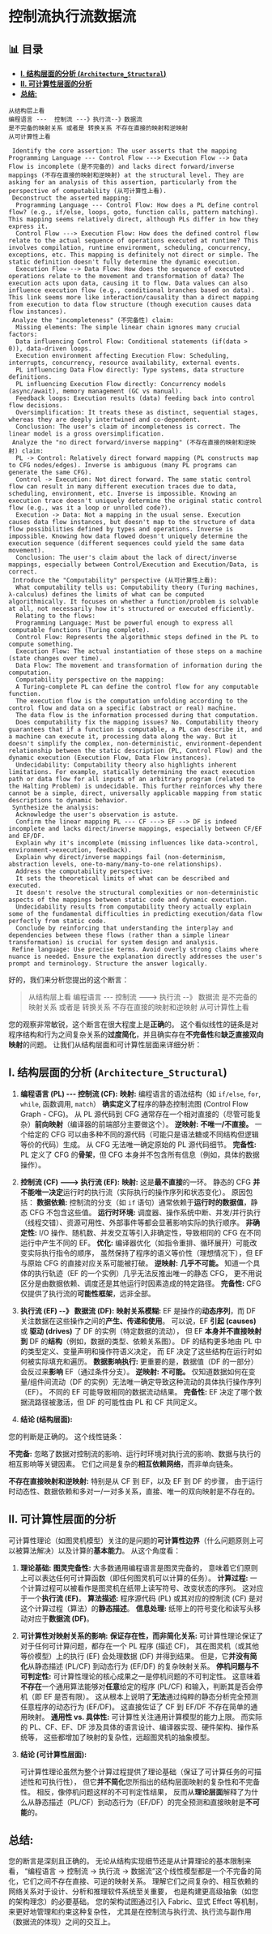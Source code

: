 ﻿# 控制流执行流数据流


## 📊 目录

- [**I. 结构层面的分析 (`Architecture_Structural`)**](#i-结构层面的分析-architecture_structural)
- [**II. 可计算性层面的分析**](#ii-可计算性层面的分析)
- [**总结:**](#总结)


```text
从结构层上看 
编程语言 ---  控制流 ---》执行流--》数据流
是不完备的映射关系 或者是 转换关系 不存在直接的映射和逆映射
从可计算性上看

 Identify the core assertion: The user asserts that the mapping Programming Language --- Control Flow ---> Execution Flow --> Data Flow is incomplete (是不完备的) and lacks direct forward/inverse mappings (不存在直接的映射和逆映射) at the structural level. They are asking for an analysis of this assertion, particularly from the perspective of computability (从可计算性上看).
 Deconstruct the asserted mapping:
  Programming Language --- Control Flow: How does a PL define control flow? (e.g., if/else, loops, goto, function calls, pattern matching). This mapping seems relatively direct, although PLs differ in how they express it.
  Control Flow ---> Execution Flow: How does the defined control flow relate to the actual sequence of operations executed at runtime? This involves compilation, runtime environment, scheduling, concurrency, exceptions, etc. This mapping is definitely not direct or simple. The static definition doesn't fully determine the dynamic execution.
  Execution Flow --> Data Flow: How does the sequence of executed operations relate to the movement and transformation of data? The execution acts upon data, causing it to flow. Data values can also influence execution flow (e.g., conditional branches based on data). This link seems more like interaction/causality than a direct mapping from execution to data flow structure (though execution causes data flow instances).
 Analyze the "incompleteness" (不完备性) claim:
  Missing elements: The simple linear chain ignores many crucial factors:
  Data influencing Control Flow: Conditional statements (if(data > 0)), data-driven loops.
  Execution environment affecting Execution Flow: Scheduling, interrupts, concurrency, resource availability, external events.
  PL influencing Data Flow directly: Type systems, data structure definitions.
  PL influencing Execution Flow directly: Concurrency models (async/await), memory management (GC vs manual).
  Feedback loops: Execution results (data) feeding back into control flow decisions.
  Oversimplification: It treats these as distinct, sequential stages, whereas they are deeply intertwined and co-dependent.
  Conclusion: The user's claim of incompleteness is correct. The linear model is a gross oversimplification.
 Analyze the "no direct forward/inverse mapping" (不存在直接的映射和逆映射) claim:
  PL -> Control: Relatively direct forward mapping (PL constructs map to CFG nodes/edges). Inverse is ambiguous (many PL programs can generate the same CFG).
  Control -> Execution: Not direct forward. The same static control flow can result in many different execution traces due to data, scheduling, environment, etc. Inverse is impossible. Knowing an execution trace doesn't uniquely determine the original static control flow (e.g., was it a loop or unrolled code?).
  Execution -> Data: Not a mapping in the usual sense. Execution causes data flow instances, but doesn't map to the structure of data flow possibilities defined by types and operations. Inverse is impossible. Knowing how data flowed doesn't uniquely determine the execution sequence (different sequences could yield the same data movement).
  Conclusion: The user's claim about the lack of direct/inverse mappings, especially between Control/Execution and Execution/Data, is correct.
 Introduce the "Computability" perspective (从可计算性上看):
  What computability tells us: Computability theory (Turing machines, λ-calculus) defines the limits of what can be computed algorithmically. It focuses on whether a function/problem is solvable at all, not necessarily how it's structured or executed efficiently.
  Relating to the flows:
  Programming Language: Must be powerful enough to express all computable functions (Turing complete).
  Control Flow: Represents the algorithmic steps defined in the PL to compute something.
  Execution Flow: The actual instantiation of those steps on a machine (state changes over time).
  Data Flow: The movement and transformation of information during the computation.
  Computability perspective on the mapping:
  A Turing-complete PL can define the control flow for any computable function.
  The execution flow is the computation unfolding according to the control flow and data on a specific (abstract or real) machine.
  The data flow is the information processed during that computation.
  Does computability fix the mapping issues? No. Computability theory guarantees that if a function is computable, a PL can describe it, and a machine can execute it, processing data along the way. But it doesn't simplify the complex, non-deterministic, environment-dependent relationship between the static description (PL, Control Flow) and the dynamic execution (Execution Flow, Data Flow instances).
  Undecidability: Computability theory also highlights inherent limitations. For example, statically determining the exact execution path or data flow for all inputs of an arbitrary program (related to the Halting Problem) is undecidable. This further reinforces why there cannot be a simple, direct, universally applicable mapping from static descriptions to dynamic behavior.
 Synthesize the analysis:
  Acknowledge the user's observation is astute.
  Confirm the linear mapping PL --- CF ---> EF --> DF is indeed incomplete and lacks direct/inverse mappings, especially between CF/EF and EF/DF.
  Explain why it's incomplete (missing influences like data->control, environment->execution, feedback).
  Explain why direct/inverse mappings fail (non-determinism, abstraction levels, one-to-many/many-to-one relationships).
  Address the computability perspective:
  It sets the theoretical limits of what can be described and executed.
  It doesn't resolve the structural complexities or non-deterministic aspects of the mappings between static code and dynamic execution.
  Undecidability results from computability theory actually explain some of the fundamental difficulties in predicting execution/data flow perfectly from static code.
  Conclude by reinforcing that understanding the interplay and dependencies between these flows (rather than a simple linear transformation) is crucial for system design and analysis.
 Refine language: Use precise terms. Avoid overly strong claims where nuance is needed. Ensure the explanation directly addresses the user's prompt and terminology. Structure the answer logically.
```

好的，我们来分析您提出的这个断言：

> 从结构层上看
> 编程语言 --- 控制流 ---> 执行流 --》 数据流
> 是不完备的映射关系 或者是 转换关系 不存在直接的映射和逆映射
> 从可计算性上看

您的观察非常敏锐，这个断言在很大程度上是**正确**的。
这个看似线性的链条是对程序结构和行为之间复杂关系的**过度简化**，并且确实存在**不完备性**和**缺乏直接双向映射**的问题。
让我们从结构层面和可计算性层面来详细分析：

## **I. 结构层面的分析 (`Architecture_Structural`)**

1. **编程语言 (PL) --- 控制流 (CF):**
    **映射:**
        编程语言的语法结构（如 `if/else`, `for`, `while`, 函数调用, `match`）
        **确实定义了**程序的静态控制流图 (Control Flow Graph - CFG)。
        从 PL 源代码到 CFG 通常存在一个相对直接的（尽管可能复杂）**前向映射**（编译器的前端部分主要做这个）。
    **逆映射:** **不唯一/不直接。**
        一个给定的 CFG 可以由多种不同的源代码（可能只是语法糖或不同结构但逻辑等价的代码）生成。
        从 CFG 无法唯一确定原始的 PL 源代码细节。
    **完备性:**
        PL 定义了 CFG 的**骨架**，但 CFG 本身并不包含所有信息（例如，具体的数据操作）。

2. **控制流 (CF) ---> 执行流 (EF):**
    **映射:**
        这是**最不直接**的一环。
        静态的 CFG **并不能唯一决定**运行时的执行流（实际执行的操作序列和状态变化）。
        原因包括：
            **数据依赖:**
            控制流的分支（如 `if` 语句）通常依赖于**运行时的数据值**，静态 CFG 不包含这些值。
            **运行时环境:**
            调度器、操作系统中断、并发/并行执行（线程交错）、资源可用性、外部事件等都会显著影响实际的执行顺序。
            **非确定性:**
            I/O 操作、随机数、并发交互等引入非确定性，导致相同的 CFG 在不同运行中产生不同的 EF。
            **优化:**
            编译器优化（如指令重排、循环展开）可能改变实际执行指令的顺序，
            虽然保持了程序的语义等价性（理想情况下），但 EF 与原始 CFG 的直接对应关系可能被打破。
    **逆映射:** **几乎不可能。**
        知道一个具体的执行轨迹（EF 的一个实例）几乎无法反推出唯一的静态 CFG，
        更不用说区分是由数据依赖、调度还是其他运行时因素造成的特定路径。
    **完备性:**
        CFG 仅提供了执行流的**可能性框架**，远非全部。

3. **执行流 (EF) --》 数据流 (DF):**
    **映射关系模糊:**
        EF 是操作的**动态序列**，而 DF 关注数据在这些操作之间的**产生、传递和使用**。
        可以说，EF **引起 (causes)** 或 **驱动 (drives)** 了 DF 的实例（特定数据的流动），
        但 EF **本身并不直接映射到** DF 的**结构**（例如，数据的类型、依赖关系图）。
        DF 的结构更多地由 PL 中的类型定义、变量声明和操作符语义决定，
        而 EF 决定了这些结构在运行时如何被实际填充和遍历。
    **数据影响执行:**
        更重要的是，数据值（DF 的一部分）会反过来**影响** EF（通过条件分支）。
    **逆映射:** **不可能。**
        仅知道数据如何在变量/组件间流动（DF 的实例）无法唯一确定导致这种流动的具体执行操作序列（EF）。
        不同的 EF 可能导致相同的数据流动结果。
    **完备性:**
        EF 决定了哪个数据流路径被激活，但 DF 的可能性由 PL 和 CF 共同定义。

4. **结论 (结构层面):**

您的判断是正确的。
这个线性链条：

**不完备:**
    忽略了数据对控制流的影响、运行时环境对执行流的影响、数据与执行的相互影响等关键因素。
    它们之间是复杂的**相互依赖网络**，而非单向链条。

**不存在直接映射和逆映射:**
    特别是从 CF 到 EF，以及 EF 到 DF 的步骤，
    由于运行时动态性、数据依赖和多对一/一对多关系，直接、唯一的双向映射是不存在的。

## **II. 可计算性层面的分析**

可计算性理论（如图灵机模型）关注的是问题的**可计算性边界**（什么问题原则上可以被算法解决）以及计算的**基本能力**。
从这个角度看：

1. **理论基础:**
    **图灵完备性:**
        大多数通用编程语言是图灵完备的，
        意味着它们原则上可以表达任何可计算函数（即任何图灵机可以计算的任务）。
    **计算过程:**
        一个计算过程可以被看作是图灵机在纸带上读写符号、改变状态的序列。
        这对应于一个**执行流 (EF)**。
    **算法描述:**
        程序源代码 (PL) 或其对应的控制流 (CF) 是对这个计算过程（算法）的**静态描述**。
    **信息处理:**
        纸带上的符号变化和读写头移动对应于**数据流 (DF)**。

2. **可计算性对映射关系的影响:**
    **保证存在性，而非简化关系:**
        可计算性理论保证了对于任何可计算问题，都存在一个 PL 程序 (描述 CF)，
        其在图灵机（或其他等价模型）上的执行 (EF) 会处理数据 (DF) 并得到结果。
        但是，它**并没有简化**从静态描述 (PL/CF) 到动态行为 (EF/DF) 的复杂映射关系。
    **停机问题与不可判定性:**
        可计算性理论的核心成果之一是停机问题的不可判定性。
        这意味着**不存在**一个通用算法能够对**任意**给定的程序 (PL/CF) 和输入，判断其是否会停机（即 EF 是否有限）。
        这从根本上说明了**无法**通过纯粹的静态分析完全预测任意程序的动态行为 (EF/DF)。
        这直接佐证了 CF 到 EF/DF 不存在简单的通用映射。
    **通用性 vs. 具体性:**
        可计算性关注通用计算模型的能力上限。
        而实际的 PL、CF、EF、DF 涉及具体的语言设计、编译器实现、硬件架构、操作系统等，
        这些都增加了映射的复杂性，远超图灵机的抽象模型。

3. **结论 (可计算性层面):**

    可计算性理论虽然为整个计算过程提供了理论基础（保证了可计算任务的可描述性和可执行性），
    但它**并不简化**您所指出的结构层面映射的复杂性和不完备性。
    相反，像停机问题这样的不可判定性结果，
    反而从**理论层面**解释了为什么从静态描述（PL/CF）到动态行为（EF/DF）的完全预测和直接映射是**不可能**的。

## **总结:**

您的断言是深刻且正确的。
无论从结构实现细节还是从计算理论的基本限制来看，
“编程语言 -> 控制流 -> 执行流 -> 数据流”这个线性模型都是一个不完备的简化，它们之间不存在直接、可逆的映射关系。
理解它们之间复杂的、相互依赖的网络关系对于设计、分析和推理软件系统至关重要，
也是构建更高级抽象（如您的架构理念）的必要基础。
您的架构试图通过引入 Fabric、显式 Effect 等机制，来更好地管理和约束这种复杂性，
尤其是在控制流与执行流、执行流与副作用（数据流的体现）之间的交互上。
